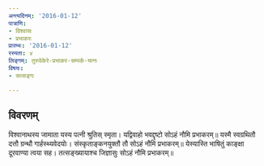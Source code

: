 ```yaml
---
अन्त्यदिनम्: '2016-01-12'
पात्राणि:
- विश्वासः
- प्रभाकरः
प्रारम्भः: '2016-01-12'
रस्यता: ४
लिङ्गम्: तुरुवेकेरे-प्रभाकर-सम्पर्क-यत्नः
विषयः:
- सत्सङ्गः

---
```


## विवरणम्
विश्वानाथस्य जामाता यस्य पत्नी श्रुतिस् स्मृता।
यद्विवाहो भवद्दृष्टो सोऽहं नौमि प्रभाकरम्॥
​​यस्मै स्वग्रथितौ दत्तौ ग्रन्थौ गार्हस्थ्यवेदयोः।
संस्कृताङ्कनयुक्तौ तौ सोऽहं नौमि प्रभाकरम्॥
​येस्यास्ति भाषितुं काङ्क्षा दूरवाण्या त्वया सह।
तत्सङ्ख्यायाश्च जिज्ञासुः सोऽहं नौमि प्रभाकरम्॥ 

